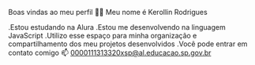 Boas vindas ao meu perfil 💙💙
Meu nome é Kerollin Rodrigues 

.Estou estudando na Alura
.Estou me desenvolvendo na linguagem JavaScript
.Utilizo esse espaço para minha organização e compartilhamento dos meu projetos desenvolvidos
.Você pode entrar em contato comigo 📫
0000111313320xsp@al.educacao.sp.gov.br
